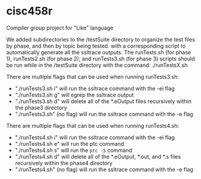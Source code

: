 # cisc458r

Compiler group project for "Like" language 

We added subdirectories to the /testSuite directory to organize the test
files by phase, and then by topic being tested. with a corresponding script
to automatically generate all the ssltrace outputs. The runTests.sh (for phase 1),
runTests2.sh (for phase 2), and runTests3.sh (for phase 3) scripts should be run 
while in the /testSuite directory with the command: ./runTestsX.sh

There are multiple flags that can be used when running runTests3.sh:
  - "./runTests3.sh i" will run the ssltrace command with the -ei flag
  - "./runTests3.sh g" will egrep the ssltrace output
  - "./runTests3.sh d" will delete all of the *.eOutput files recursively within the phase3 directory
  - "./runTests3.sh" (no flag) will run the ssltrace command with the -e flag

There are multiple flags that can be used when running runTests4.sh:
  - "./runTests4.sh i" will run the ssltrace command with the -ei flag
  - "./runTests4.sh e" will run the ptc command
  - "./runTests4.sh s" will run the `ptc -S` command
  - "./runTests4.sh d" will delete all of the *.eOutput, *.out, and *.s files recursively within the phase4 directory
  - "./runTests4.sh" (no flag) will run the ssltrace command with the -e flag
